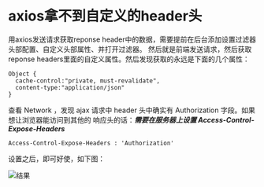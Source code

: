 # axios拿不到自定义的header头

用axios发送请求获取reponse header中的数据，需要提前在后台添加设置过滤器头部配置、自定义头部属性、并打开过滤器。
然后就是前端发送请求，然后获取reponse headers里面的自定义属性。然后发现获取的永远是下面的几个属性：

```
Object {
  cache-control:"private, must-revalidate",
  content-type:"application/json"
}
```

查看 Network ，发现 ajax 请求中 header 头中确实有 Authorization 字段。如果想让浏览器能访问到其他的 响应头的话：***需要在服务器上设置 Access-Control-Expose-Headers***

```
Access-Control-Expose-Headers : 'Authorization'
```

设置之后，即可好使，如下图：

![结果](https://user-images.githubusercontent.com/5716990/80055743-04f37580-8555-11ea-8e8c-5697e02e7ceb.png)